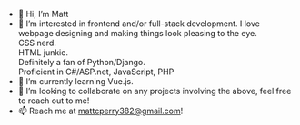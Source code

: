 - 👋 Hi, I’m Matt
- 👀 I’m interested in frontend and/or full-stack development. I love webpage designing and making things look pleasing to the eye.  
CSS nerd.  
HTML junkie.  
Definitely a fan of Python/Django.  
Proficient in C#/ASP.net, JavaScript, PHP  
- 🌱 I’m currently learning Vue.js.
- 💞️ I’m looking to collaborate on any projects involving the above, feel free to reach out to me!
- 📫 Reach me at mattcperry382@gmail.com!

<!---
mattcperry382/mattcperry382 is a ✨ special ✨ repository because its `README.md` (this file) appears on your GitHub profile.
You can click the Preview link to take a look at your changes.
--->
